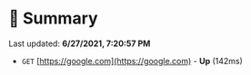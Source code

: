 # 📖 Summary
Last updated: **6/27/2021, 7:20:57 PM**

- `GET` [https://google.com](https://google.com) - **Up** (142ms)
